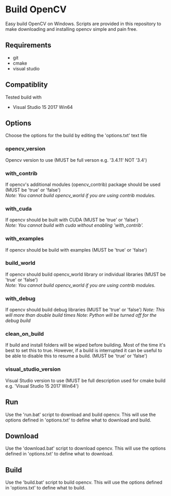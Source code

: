 # Build OpenCV
Easy build OpenCV on Windows. Scripts are provided in this repository to make downloading and installing opencv simple and pain free. 

## Requirements
 - git
 - cmake
 - visual studio

## Compatiblity
Tested build with
 - Visual Studio 15 2017 Win64

## Options
Choose the options for the build by editing the 'options.txt' text file
### opencv_version
Opencv version to use (MUST be full verson e.g. '3.4.11' NOT '3.4')
### with_contrib
If opencv's additional modules (opencv_contrib) package should be used (MUST be 'true' or 'false')  
*Note: You cannot build opencv_world if you are using contrib modules.*
### with_cuda
If opencv should be built with CUDA (MUST be 'true' or 'false')  
*Note: You cannot build with cuda without enabling 'with_contrib'.*  
### with_examples
If opencv should be build with examples (MUST be 'true' or 'false')
### build_world
If opencv should build opencv_world library or individual libraries (MUST be 'true' or 'false')  
*Note: You cannot build opencv_world if you are using contrib modules.*
### with_debug
If opencv should build debug libraries (MUST be 'true' or 'false')
*Note: This will more than double build times*
*Note: Python will be turned off for the debug build*
### clean_on_build
If build and install folders will be wiped before building. Most of the time it's best to set this to true. However, if a build is interrupted it can be useful to be able to disable this to resume a build. (MUST be 'true' or 'false')
### visual_studio_version
Visual Studio version to use (MUST be full description used for cmake build e.g. 'Visual Studio 15 2017 Win64')

## Run
Use the 'run.bat' script to download and build opencv. This will use the options defined in 'options.txt' to define what to download and build.

## Download
Use the 'download.bat' script to download opencv. This will use the options defined in 'options.txt' to define what to download.

## Build
Use the 'build.bat' script to build opencv. This will use the options defined in 'options.txt' to define what to build.
